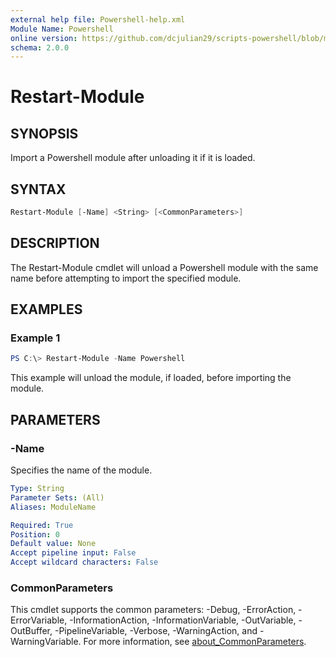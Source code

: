 ```yaml
---
external help file: Powershell-help.xml
Module Name: Powershell
online version: https://github.com/dcjulian29/scripts-powershell/blob/main/Modules/Powershell/docs/Restart-Module.md
schema: 2.0.0
---
```


# Restart-Module

## SYNOPSIS

Import a Powershell module after unloading it if it is loaded.

## SYNTAX

```powershell
Restart-Module [-Name] <String> [<CommonParameters>]
```

## DESCRIPTION

The Restart-Module cmdlet will unload a Powershell module with the same name before attempting to import the specified module.

## EXAMPLES

### Example 1

```powershell
PS C:\> Restart-Module -Name Powershell

```

This example will unload the module, if loaded, before importing the module.

## PARAMETERS

### -Name

Specifies the name of the module.

```yaml
Type: String
Parameter Sets: (All)
Aliases: ModuleName

Required: True
Position: 0
Default value: None
Accept pipeline input: False
Accept wildcard characters: False
```

### CommonParameters

This cmdlet supports the common parameters: -Debug, -ErrorAction, -ErrorVariable, -InformationAction, -InformationVariable, -OutVariable, -OutBuffer, -PipelineVariable, -Verbose, -WarningAction, and -WarningVariable. For more information, see [about_CommonParameters](http://go.microsoft.com/fwlink/?LinkID=113216).
